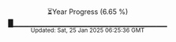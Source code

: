 <p align="center">
⏳Year Progress (6.65 %) <br>
█▁▁▁▁▁▁▁▁▁▁▁▁▁▁▁▁▁▁▁▁▁▁▁▁▁▁▁▁▁ <br>
<sub>Updated: Sat, 25 Jan 2025 06:25:36 GMT</sub>
</p>

